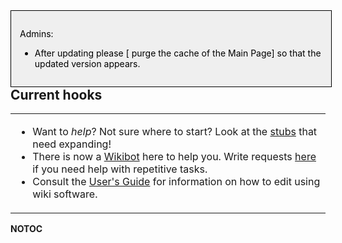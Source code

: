 <noinclude>

<div style="border: 1px solid; width: 96%; color: black; padding: 1em; float: left; background: #EFEFEF">

Admins:

- After updating please \[ purge the cache of the Main Page\] so that
  the updated version appears.

</div>

## Current hooks

<table>
<tbody>
<tr class="odd">
<td><p></noinclude></p>
<ul>
<li>Want to <em>help</em>? Not sure where to start? Look at the <a
href=":Category:Stubs" title="wikilink">stubs</a> that need
expanding!</li>
<li>There is now a <a href="Wikibot" title="wikilink">Wikibot</a> here
to help you. Write requests <a href="User_Talk:Mandomstest"
title="wikilink">here</a> if you need help with repetitive tasks.</li>
<li>Consult the <a
href="http://meta.wikimedia.org/wiki/Help:Contents">User's Guide</a> for
information on how to edit using wiki software.</li>
</ul>
<p><noinclude></p></td>
</tr>
</tbody>
</table>

__NOTOC__ </noinclude>

<noinclude> </noinclude>

[](Category:Main_Page_Templates "wikilink")
[](Category:Templates "wikilink")
